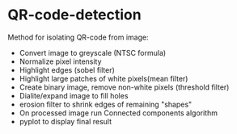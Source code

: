 # QR-code-detection
Method for isolating QR-code from image:
- Convert image to greyscale (NTSC formula)
- Normalize pixel intensity
- Highlight edges (sobel filter)
- Highlight large patches of white pixels(mean filter)
- Create binary image, remove non-white pixels (threshold filter)
- Dialite/expand image to fill holes
- erosion filter to shrink edges of remaining "shapes"
- On processed image run Connected components algorithm
- pyplot to display final result

